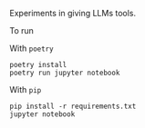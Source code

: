 Experiments in giving LLMs tools.

To run

With `poetry`

```
poetry install
poetry run jupyter notebook
```

With `pip`

```
pip install -r requirements.txt
jupyter notebook
```
